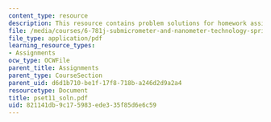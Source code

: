 ```yaml
---
content_type: resource
description: This resource contains problem solutions for homework assignment 11.
file: /media/courses/6-781j-submicrometer-and-nanometer-technology-spring-2006/821141db9c175983ede335f85d6e6c59_pset11_soln.pdf
file_type: application/pdf
learning_resource_types:
- Assignments
ocw_type: OCWFile
parent_title: Assignments
parent_type: CourseSection
parent_uid: d6d1b710-be1f-17f8-718b-a246d2d9a2a4
resourcetype: Document
title: pset11_soln.pdf
uid: 821141db-9c17-5983-ede3-35f85d6e6c59
---
```

